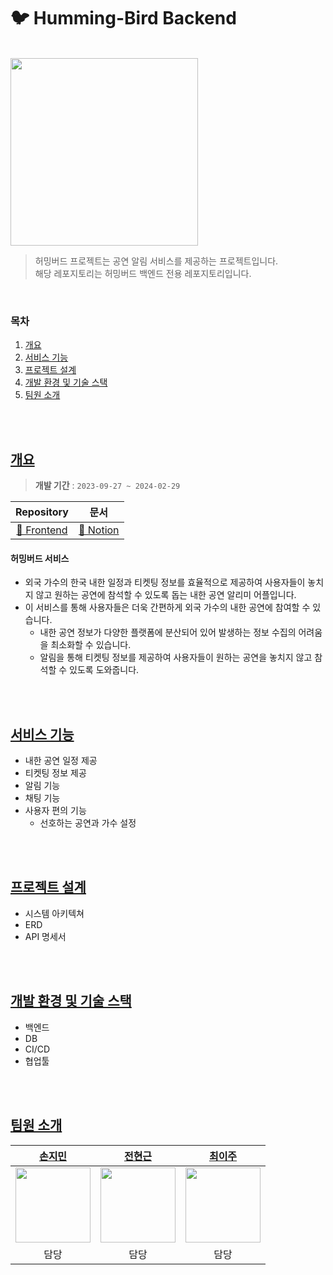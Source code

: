 # 🐦 Humming-Bird Backend

<br/>
<img src="https://github.com/Naegongal-Team/HummingBird-Back/assets/52346113/6c7b0a62-7492-427b-b8d2-d1750325ff42" width="300px"/>
<br/>

> 허밍버드 프로젝트는 공연 알림 서비스를 제공하는 프로젝트입니다.  
> 해당 레포지토리는 허밍버드 백엔드 전용 레포지토리입니다.

<br/>

### 목차

1. [개요](#개요)
2. [서비스 기능](#서비스-기능)
3. [프로젝트 설계](#프로젝트-설계)
4. [개발 환경 및 기술 스택](#개발-환경-및-기술-스택)
5. [팀원 소개](#팀원-소개)

<br/>
<br/>

## [개요](#목차)

> **개발 기간** : `2023-09-27 ~ 2024-02-29`

|Repository|                                                    문서                                                    |
|:--------:|:--------------------------------------------------------------------------------------------------------:|
|     [📌 Frontend](https://github.com/Naegongal-Team/HummingBird-Front)        | [📑 Notion](https://zippy-quotation-457.notion.site/HummingBird-a045367426d546fb953abb419e845896?pvs=74) 
  
  
#### 허밍버드 서비스

- 외국 가수의 한국 내한 일정과 티켓팅 정보를 효율적으로 제공하여 사용자들이 놓치지 않고 원하는 공연에 참석할 수 있도록 돕는 내한 공연 알리미 어플입니다.
- 이 서비스를 통해 사용자들은 더욱 간편하게 외국 가수의 내한 공연에 참여할 수 있습니다.
  - 내한 공연 정보가 다양한 플랫폼에 분산되어 있어 발생하는 정보 수집의 어려움을 최소화할 수 있습니다.
  - 알림을 통해 티켓팅 정보를 제공하여 사용자들이 원하는 공연을 놓치지 않고 참석할 수 있도록 도와줍니다.

<br/>
<br/>

## [서비스 기능](#목차)

- 내한 공연 일정 제공
- 티켓팅 정보 제공
- 알림 기능
- 채팅 기능
- 사용자 편의 기능
  - 선호하는 공연과 가수 설정

<br/>
<br/>

## [프로젝트 설계](#목차)

- 시스템 아키텍쳐
- ERD
- API 명세서


<br/>
<br/>

## [개발 환경 및 기술 스택](#목차)

- 백엔드
- DB
- CI/CD
- 협업툴



<br/>
<br/>

## [팀원 소개](#목차)

|                     **[손지민](https://github.com/jmxx219)**                      |                   **[전현근](https://github.com/thisfetch1591)**                   |                   **[최이주](https://github.com/cherryiJuice)**                    |
|:------------------------------------------------------------------------------:|:-------------------------------------------------------------------------------:|:-------------------------------------------------------------------------------:|
| <img width="120px" src="https://avatars.githubusercontent.com/u/52346113?v=4"> | <img width="120px" src="https://avatars.githubusercontent.com/u/144662707?v=4"> | <img width="120px" src="https://avatars.githubusercontent.com/u/143402486?v=4"> |
|                                       담당                                       |                                       담당                                        |                                       담당                                        |

<br>
